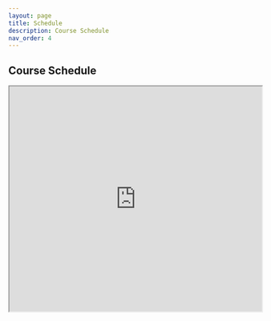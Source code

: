 ```yaml
---
layout: page
title: Schedule
description: Course Schedule
nav_order: 4
---
```


## Course Schedule

<iframe src="https://docs.google.com/spreadsheets/d/1tr4tLWadNPZBeU_HXfy5l8SoNjiUMRRj0R6C8RJHVJ4/pubhtml?widget=true&amp;headers=false" width="100%" height="450"></iframe>

